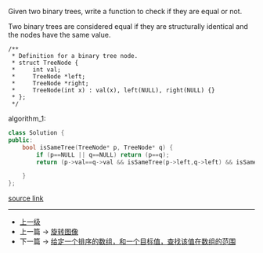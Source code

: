 <!-- 判断两个二叉树是不是相同的(same_tree) -->

Given two binary trees, write a function to check if they are equal or not.

Two binary trees are considered equal if they are structurally identical and the nodes have the same value.

```
/**
 * Definition for a binary tree node.
 * struct TreeNode {
 *     int val;
 *     TreeNode *left;
 *     TreeNode *right;
 *     TreeNode(int x) : val(x), left(NULL), right(NULL) {}
 * };
 */
```


algorithm_1:
```c++
class Solution {
public:
    bool isSameTree(TreeNode* p, TreeNode* q) {
        if (p==NULL || q==NULL) return (p==q);
        return (p->val==q->val && isSameTree(p->left,q->left) && isSameTree(p->right,q->right));

    }
};
```

[source link](https://leetcode.com/problems/same-tree/discuss/)


---
- [上一级](README.md)
- 上一篇 -> [旋转图像](rotate_image.md)
- 下一篇 -> [给定一个排序的数组，和一个目标值，查找该值在数组的范围](search_for_a_range.md)
